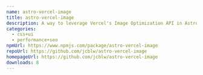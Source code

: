 ```yaml
---
name: astro-vercel-image
title: astro-vercel-image
description: A way to leverage Vercel's Image Optimization API in Astro
categories:
  - css+ui
  - performance+seo
npmUrl: https://www.npmjs.com/package/astro-vercel-image
repoUrl: https://github.com/jcblw/astro-vercel-image
homepageUrl: https://github.com/jcblw/astro-vercel-image
downloads: 8
---
```

